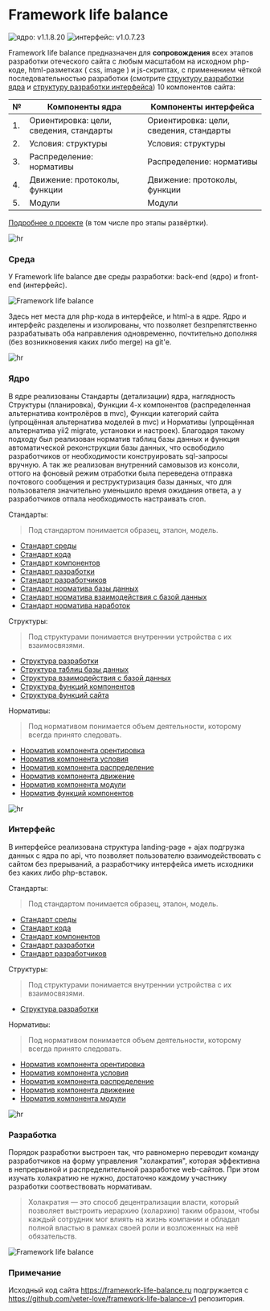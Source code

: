 # Framework life balance 

![ядро: v1.1.8.20](https://img.shields.io/badge/Ядро-v1.1.8.20-blue.svg) ![интерфейс: v1.0.7.23](https://img.shields.io/badge/Интерфейс-v1.0.7.23-blue.svg)

Framework life balance предназначен для **сопровождения** всех этапов разработки отеческого сайта с любым масштабом на исходном php-коде, html-разметках ( css, image ) и js-скриптах, с применением чёткой последовательностью разработки (смотрите <a target="_blank" href="/Компоненты ядра/2.Условия/Структуры/Напутствующие/Напутствующая структура разработки.md">структуру разработки ядра</a> и <a target="_blank" href="/Компоненты интерфейса/2.Условия/Структуры/Напутствующие/Напутствующая структура разработки.md">структуру разработки интерфейса</a>) 10 компонентов сайта:

| № | Компоненты ядра | Компоненты интерфейса
 ------------- |  ------------- | ------------- | 
| 1. | Ориентировка: цели, сведения, стандарты | Ориентировка: цели, сведения, стандарты
| 2. | Условия: структуры | Условия: структуры
| 3. | Распределение: нормативы | Распределение: нормативы
| 4. | Движение: протоколы, функции | Движение: протоколы, функции
| 5. | Модули | Модули

<a target="_blank" href="https://framework-life-balance.ru/#about">Подробнее о проекте</a> (в том числе про этапы развёртки).

![hr](https://avatars.mds.yandex.net/get-pdb/1239772/b26b34b9-e654-47a9-b09c-b38c9899b7e1/s1200?webp=false)


### Среда

У Framework life balance две среды разработки: back-end (ядро) и front-end (интерфейс). 

![Framework life balance](https://framework-life-balance.ru/Компоненты%20интерфейса/2.Условия/Структуры/Картиночные/slider/slide1_bg.jpg)

Здесь нет места для php-кода в интерфейсе, и html-а в ядре. Ядро и интерфейс разделены и изолированы, что позволяет безпрепятственно разрабатывать оба направления одновременно, почтительно дополняя (без возникновения каких либо merge) на git'e.

![hr](http://arabesko.ru/images/files/vector/arabesq/arabesko.ru_06.png)


### Ядро

В ядре реализованы Стандарты (детализации) ядра, наглядность Структуры (планировка), Функции 4-х компонентов (распределенная альтернатива контролёров в mvc), Функции категорий сайта (упрощённая альтернатива моделей в mvc) и Нормативы (упрощённая альтернатива yii2 migrate, установки и настроек). Благодаря такому подходу был реализован норматив таблиц базы данных и функция автоматической реконструкции базы данных, что освободило разработчиков от необходимости конструировать sql-запросы вручную. А так же реализован внутренний самовызов из консоли, оттого на фоновый режим отработки была переведена отправка почтового сообщения и реструктуризация базы данных, что для пользователя значительно уменьшило время ожидания ответа, а у разработчиков отпала необходимость настраивать cron.

Стандарты: 

> Под стандартом понимается образец, эталон, модель.

- <a target="_blank" href="/Компоненты ядра/1.Ориентировка/Стандарты/Основополагающие/1.Основополагающий стандарт среды.md">Стандарт среды</a>
- <a target="_blank" href="/Компоненты ядра/1.Ориентировка/Стандарты/Основополагающие/2.Основополагающий стандарт кода.md">Стандарт кода</a>
- <a target="_blank" href="/Компоненты ядра/1.Ориентировка/Стандарты/Основополагающие/3.Основополагающий стандарт компонентов.md">Стандарт компонентов</a>
- <a target="_blank" href="/Компоненты ядра/1.Ориентировка/Стандарты/Основополагающие/4.Основополагающий стандарт разработки.md">Стандарт разработки</a>
- <a target="_blank" href="/Компоненты ядра/1.Ориентировка/Стандарты/Основополагающие/5.Основополагающий стандарт разработчиков.md">Стандарт разработчиков</a>
- <a target="_blank" href="/Компоненты ядра/1.Ориентировка/Стандарты/Нормативные/Стандарт норматива базы данных.md">Стандарт норматива базы данных</a>
- <a target="_blank" href="/Компоненты ядра/1.Ориентировка/Стандарты/Нормативные/Стандарт норматива взаимодействия с базой данных.md">Стандарт норматива взаимодействия с базой данных</a>
- <a target="_blank" href="/Компоненты ядра/1.Ориентировка/Стандарты/Нормативные/Стандарт норматива наработок.md">Стандарт норматива наработок</a>


Структуры:

> Под структурами понимается внутреннии устройства с их взаимосвязями.

- <a target="_blank" href="/Компоненты ядра/2.Условия/Структуры/Напутствующие/Напутствующая структура разработки.md">Структура разработки</a>
- <a target="_blank" href="/Компоненты ядра/2.Условия/Структуры/Базы данных/Структура таблиц базы данных.md">Структура таблиц базы данных</a>
- <a target="_blank" href="/Компоненты ядра/2.Условия/Структуры/Базы данных/Структура взаимодействия с базой данных.md">Структура взаимодействия с базой данных</a>
- <a target="_blank" href="/Компоненты ядра/2.Условия/Структуры/Функций/Структура функций компонентов.md">Структура функций компонентов</a>
- <a target="_blank" href="/Компоненты ядра/2.Условия/Структуры/Функций/Структура функций сайта.md">Структура функций сайта</a>


Нормативы:

> Под нормативом понимается объем деятельности, которому всегда принято следовать.

- <a target="_blank" href="/Компоненты ядра/3.Распределение/Нормативы/Компонентов/1.Норматив компонента орентировка.md">Норматив компонента орентировка</a>
- <a target="_blank" href="/Компоненты ядра/3.Распределение/Нормативы/Компонентов/2.Норматив компонента условия.md">Норматив компонента условия</a>
- <a target="_blank" href="/Компоненты ядра/3.Распределение/Нормативы/Компонентов/3.Норматив компонента распределение.md">Норматив компонента распределение</a>
- <a target="_blank" href="/Компоненты ядра/3.Распределение/Нормативы/Компонентов/4.Норматив компонента движение.md">Норматив компонента движение</a>
- <a target="_blank" href="/Компоненты ядра/3.Распределение/Нормативы/Компонентов/5.Норматив компонента модули.md">Норматив компонента модули</a>
- <a target="_blank" href="/Компоненты ядра/3.Распределение/Нормативы/Функций/Норматив функций компонентов.md">Норматив функций компонентов</a>


![hr](http://www.coollady.ru/pic/0003/068/41.jpg)

### Интерфейс

В интерфейсе реализована структура landing-page + ajax подгрузка данных с ядра по api, что позволяет пользователю взаимодействовать с сайтом без прерываний, а разработчику интерфейса иметь исходники без каких либо php-вставок.

Стандарты: 

> Под стандартом понимается образец, эталон, модель.

- <a target="_blank" href="/Компоненты интерфейса/1.Ориентировка/Стандарты/Основополагающие/1.Основополагающий стандарт среды.md">Стандарт среды</a>
- <a target="_blank" href="/Компоненты интерфейса/1.Ориентировка/Стандарты/Основополагающие/2.Основополагающий стандарт кода.md">Стандарт кода</a>
- <a target="_blank" href="/Компоненты интерфейса/1.Ориентировка/Стандарты/Основополагающие/3.Основополагающий стандарт компонентов.md">Стандарт компонентов</a>
- <a target="_blank" href="/Компоненты интерфейса/1.Ориентировка/Стандарты/Основополагающие/4.Основополагающий стандарт разработки.md">Стандарт разработки</a>
- <a target="_blank" href="/Компоненты интерфейса/1.Ориентировка/Стандарты/Основополагающие/5.Основополагающий стандарт разработчиков.md">Стандарт разработчиков</a>


Структуры:

> Под структурами понимается внутреннии устройства с их взаимосвязями.

- <a target="_blank" href="/Компоненты интерфейса/2.Условия/Структуры/Напутствующие/Напутствующая структура разработки.md">Структура разработки</a>


Нормативы:

> Под нормативом понимается объем деятельности, которому всегда принято следовать.

- <a target="_blank" href="/Компоненты интерфейса/3.Распределение/Нормативы/Компонентов/1.Норматив компонента орентировка.md">Норматив компонента орентировка</a>
- <a target="_blank" href="/Компоненты интерфейса/3.Распределение/Нормативы/Компонентов/2.Норматив компонента условия.md">Норматив компонента условия</a>
- <a target="_blank" href="/Компоненты интерфейса/3.Распределение/Нормативы/Компонентов/3.Норматив компонента распределение.md">Норматив компонента распределение</a>
- <a target="_blank" href="/Компоненты интерфейса/3.Распределение/Нормативы/Компонентов/4.Норматив компонента движение.md">Норматив компонента движение</a>
- <a target="_blank" href="/Компоненты интерфейса/3.Распределение/Нормативы/Компонентов/5.Норматив компонента модули.md">Норматив компонента модули</a>



![hr](http://steklu.net/scinaly/gjel/khokhloma-018.jpg)

### Разработка

Порядок разработки выстроен так, что равномерно переводит команду разработчиков на форму управления "холакратия", которая эффективна в непрерывной и распределительной разработке web-сайтов. При этом изучать холакратию не нужно, достаточно каждому участнику разработки соотвествовать нормативам.

> Холакратия — это способ децентрализации власти, который позволяет выстроить иерархию (холархию) таким образом, чтобы каждый сотрудник мог влиять на жизнь компании и обладал полной властью в рамках своей роли и возложенных на неё обязательств.


![Framework life balance](https://framework-life-balance.ru/Компоненты%20интерфейса/2.Условия/Структуры/Картиночные/illustrators/4values.jpg)

### Примечание

Исходный код сайта https://framework-life-balance.ru подгружается с https://github.com/veter-love/framework-life-balance-v1 репозитория.